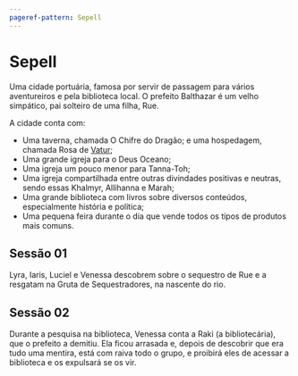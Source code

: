 ```yaml
---
pageref-pattern: Sepell
---
```

# Sepell

Uma cidade portuária, famosa por servir de passagem para vários aventureiros e pela biblioteca local. O prefeito Balthazar é um velho simpático, pai solteiro de uma filha, Rue.

A cidade conta com:

* Uma taverna, chamada O Chifre do Dragão; e uma hospedagem, chamada Rosa de [Vatur](https://drive.google.com/file/d/1J2zcetbjedUHTGTudo2SqApTUgFzl5kM/view?usp=sharing "Vatur é o Deus Menor das Caçadas (Fan made)");
* Uma grande igreja para o Deus Oceano;
* Uma igreja um pouco menor para Tanna-Toh;
* Uma igreja compartilhada entre outras divindades positivas e neutras, sendo essas Khalmyr, Allihanna e Marah;
* Uma grande biblioteca com livros sobre diversos conteúdos, especialmente história e política;
* Uma pequena feira durante o dia que vende todos os tipos de produtos mais comuns.

## Sessão 01
Lyra, Iaris, Luciel e Venessa descobrem sobre o sequestro de Rue e a resgatam na Gruta de Sequestradores, na nascente do rio.

## Sessão 02

Durante a pesquisa na biblioteca, Venessa conta a Raki (a bibliotecária), que o prefeito a demitiu. Ela ficou arrasada e, depois de descobrir que era tudo uma mentira, está com raiva todo o grupo, e proibirá eles de acessar a biblioteca e os expulsará se os vir.
